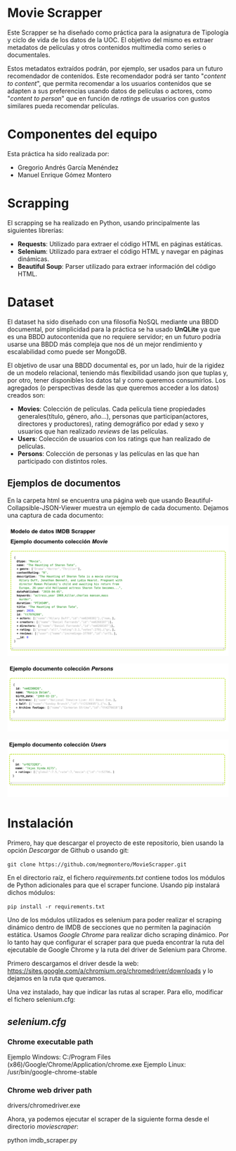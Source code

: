 # Movie Scrapper

Este Scrapper se ha diseñado como práctica para la asignatura de Tipología y ciclo de vida de los datos de la UOC. El objetivo del mismo es extraer metadatos de películas y otros contenidos multimedia como series o documentales. 

Estos metadatos extraídos podrán, por ejemplo, ser usados para un futuro recomendador de contenidos. Este recomendador podrá ser tanto "*content to content*", que permita recomendar a los usuarios contenidos que se adapten a sus preferencias usando datos de películas o actores, como "*content to person*" que en función de *ratings* de usuarios con gustos similares pueda recomendar películas.  

# Componentes del equipo
Esta práctica ha sido realizada por: 

- Gregorio Andrés García Menéndez
- Manuel Enrique Gómez Montero

# Scrapping
El scrapping se ha realizado en Python, usando principalmente las siguientes librerías: 

- **Requests**: Utilizado para extraer el código HTML en páginas estáticas.
- **Selenium**: Utilizado para extraer el código HTML y navegar en páginas dinámicas.
- **Beautiful Soup**: Parser utilizado para extraer información del código HTML.



# Dataset 
El dataset ha sido diseñado con una filosofía NoSQL mediante una BBDD documental, por simplicidad para la práctica se ha usado **UnQLite** ya que es una BBDD autocontenida que no requiere servidor; en un futuro podría usarse una BBDD más compleja que nos dé un mejor rendimiento y escalabilidad como puede ser MongoDB. 

El objetivo de usar una BBDD documental es, por un lado, huir de la rigidez de un modelo relacional, teniendo más flexibilidad usando json que tuplas y, por otro, tener disponibles los datos tal y como queremos consumirlos. Los agregados (o perspectivas desde las que queremos acceder a los datos) creados son: 

- **Movies**: Colección de películas. Cada película tiene propiedades generales(título, género, año...), personas que participan(actores, directores y productores), rating demográfico por edad y sexo y usuarios que han realizado *reviews* de las películas.   
- **Users**: Colección de usuarios con los ratings que han realizado de películas. 
- **Persons**: Colección de personas y las películas en las que han participado con distintos roles. 

## Ejemplos de documentos

En la carpeta html se encuentra una página web que usando Beautiful-Collapsible-JSON-Viewer muestra un ejemplo de cada documento. Dejamos una captura de cada documento: 

![Ejemplo Movie](images/json_movie.png?raw=true "Title")

![Ejemplo Person](images/json_person.png?raw=true "Title")


![Ejemplo User](images/json_user.png?raw=true "Title")


# Instalación

Primero, hay que descargar el proyecto de este repositorio, bien usando la opción _Descargar_ de Github o usando git:

`git clone https://github.com/megmontero/MovieScrapper.git`


En el directorio raíz, el fichero _requirements.txt_ contiene todos los módulos de Python adicionales para que el scraper funcione. Usando pip instalará dichos módulos:

`pip install -r requirements.txt`

Uno de los módulos utilizados es selenium para poder realizar el scraping dinámico dentro de IMDB de secciones que no permiten la paginación estática.
Usamos _Google Chrome_ para realizar dicho scraping dinámico. Por lo tanto hay que configurar el scraper para que pueda encontrar la ruta del ejecutable de Google Chrome y la ruta del driver de Selenium para Chrome.

Primero descargamos el driver desde la web: https://sites.google.com/a/chromium.org/chromedriver/downloads y lo dejamos en la ruta que queramos.

Una vez instalado, hay que indicar las rutas al scraper. Para ello, modificar el fichero selenium.cfg:

## _selenium.cfg_

### Chrome executable path
Ejemplo Windows:
  C:/Program Files (x86)/Google/Chrome/Application/chrome.exe
Ejemplo Linux: 
  /usr/bin/google-chrome-stable

### Chrome web driver path
drivers/chromedriver.exe

Ahora, ya podemos ejecutar el scraper de la siguiente forma desde el directorio _moviescraper_:

python imdb_scraper.py

